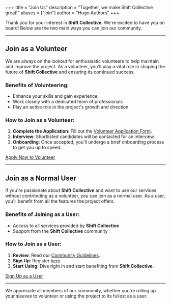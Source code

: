 +++
title = "Join Us"
description = "Together, we make Shift Collective great!"
aliases = ["join"]
author = "Hugo Authors"
+++

Thank you for your interest in **Shift Collective**. We're excited to have you on board! Below are the two main ways you can join our community.

---


## Join as a Volunteer

We are always on the lookout for enthusiastic volunteers to help maintain and improve the project. As a volunteer, you'll play a vital role in shaping the future of **Shift Collective** and ensuring its continued success.

### Benefits of Volunteering:
- Enhance your skills and gain experience
- Work closely with a dedicated team of professionals
- Play an active role in the project's growth and direction

### How to Join as a Volunteer:

1. **Complete the Application**: Fill out the [Volunteer Application Form](#).
2. **Interview**: Shortlisted candidates will be contacted for an interview.
3. **Onboarding**: Once accepted, you'll undergo a brief onboarding process to get you up to speed.

[Apply Now to Volunteer](#)

---

## Join as a Normal User

If you're passionate about **Shift Collective** and want to use our services without contributing as a volunteer, you can join as a normal user. As a user, you'll benefit from all the features the project offers.

### Benefits of Joining as a User:
- Access to all services provided by **Shift Collective**
- Support from the **Shift Collective** community

### How to Join as a User:

1. **Review**: Read our [Community Guidelines](https://shiftcollective-org.github.io/Docs/terms/community-guidelines).
2. **Sign Up**: Register [here](/login)
3. **Start Using**: Dive right in and start benefiting from **Shift Collective**.

[Sign Up as a User](/login)

---

We appreciate all members of our community, whether you're rolling up your sleeves to volunteer or using the project to its fullest as a user. 
